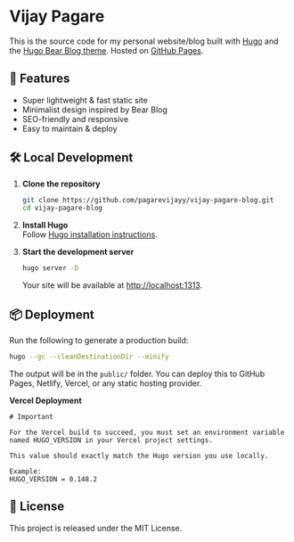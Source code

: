 # Vijay Pagare

This is the source code for my personal website/blog built with [Hugo](https://gohugo.io) and the [Hugo Bear Blog theme](https://github.com/janraasch/hugo-bearblog). Hosted on [GitHub Pages](https://github.com/pagarevijayy/vijay-pagare-blog).

## 🚀 Features

- Super lightweight & fast static site
- Minimalist design inspired by Bear Blog
- SEO-friendly and responsive
- Easy to maintain & deploy

## 🛠 Local Development

1. **Clone the repository**  
   ```bash
   git clone https://github.com/pagarevijayy/vijay-pagare-blog.git
   cd vijay-pagare-blog
   ```

2. **Install Hugo**  
   Follow [Hugo installation instructions](https://gohugo.io/getting-started/installing/).

3. **Start the development server**  
   ```bash
   hugo server -D
   ```
   Your site will be available at [http://localhost:1313](http://localhost:1313).

## 📦 Deployment

Run the following to generate a production build:

```bash
hugo --gc --cleanDestinationDir --minify
```

The output will be in the `public/` folder. You can deploy this to GitHub Pages, Netlify, Vercel, or any static hosting provider.

**Vercel Deployment**

```
# Important

For the Vercel build to succeed, you must set an environment variable
named HUGO_VERSION in your Vercel project settings.  

This value should exactly match the Hugo version you use locally.

Example:
HUGO_VERSION = 0.148.2
```
## 📄 License

This project is released under the MIT License.
